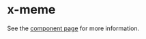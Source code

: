 x-meme
================

See the [component page](http://polymerlabs.github.io/x-meme) for more information.
